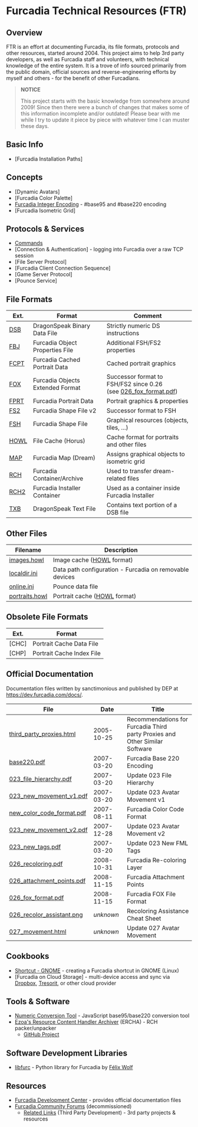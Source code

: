 Furcadia Technical Resources (FTR)
===================================================================================================

Overview
-------------------------------------------------------------------------------
FTR is an effort at documenting Furcadia, its file formats, protocols and other
resources, started around 2004. This project aims to help 3rd party developers,
as well as Furcadia staff and volunteers, with technical knowledge of the
entire system. It is a trove of info sourced primarily from the public domain,
official sources and reverse-engineering efforts by myself and others - for the
benefit of other Furcadians.

> **NOTICE**
> 
> This project starts with the basic knowledge from somewhere around 2009!
> Since then there were a bunch of changes that makes some of this information
> incomplete and/or outdated! Please bear with me while I try to update it
> piece by piece with whatever time I can muster these days.


Basic Info
-------------------------------------------------------------------------------
* [Furcadia Installation Paths]


Concepts
-------------------------------------------------------------------------------
* [Dynamic Avatars]
* [Furcadia Color Palette]
* [Furcadia Integer Encoding](concepts/Furcadia%20Integer%20Encoding.md) - #base95 and #base220 encoding
* [Furcadia Isometric Grid]


Protocols & Services
------------------------------------------------------------------------------
* [Commands](Commands.md)
* [Connection & Authentication] - logging into Furcadia over a raw TCP session
* [File Server Protocol]
* [Furcadia Client Connection Sequence]
* [Game Server Protocol]
* [Pounce Service]


File Formats
-------------------------------------------------------------------------------

| Ext.                    | Format                            | Comment                                                                                           |
| ----------------------- | --------------------------------- | ------------------------------------------------------------------------------------------------- |
| [DSB](formats/DSB.md)   | DragonSpeak Binary Data File      | Strictly numeric DS instructions                                                                  |
| [FBJ](formats/FBJ.md)   | Furcadia Object Properties File   | Additional FSH/FS2 properties                                                                     |
| [FCPT](formats/FCPT.md) | Furcadia Cached Portrait Data     | Cached portrait graphics                                                                          |
| [FOX](formats/FOX.md)   | Furcadia Objects Extended Format  | Successor format to FSH/FS2 since 0.26<br>(see [026_fox_format.pdf](official/026_fox_format.pdf)) |
| [FPRT](formats/FPRT.md) | Furcadia Portrait Data            | Portrait graphics & properties                                                                    |
| [FS2](formats/FS2.md)   | Furcadia Shape File v2            | Successor format to FSH                                                                           |
| [FSH](formats/FSH.md)   | Furcadia Shape File               | Graphical resources (objects, tiles, ...)                                                         |
| [HOWL](formats/HOWL.md) | File Cache (Horus)                | Cache format for portraits and other files                                                        |
| [MAP](formats/MAP.md)   | Furcadia Map (Dream)              | Assigns graphical objects to isometric grid                                                       |
| [RCH](formats/RCH.md)   | Furcadia Container/Archive        | Used to transfer dream-related files                                                              |
| [RCH2](formats/RCH2.md) | Furcadia Installer Container      | Used as a container inside Furcadia Installer                                                     |
| [TXB](formats/TXB.md)   | DragonSpeak Text File             | Contains text portion of a DSB file                                                               |


Other Files
-------------------------------------------------------------------------------

| Filename                                  | Description                                             |
| ----------------------------------------- | ------------------------------------------------------- |
| [images.howl](files/images.howl.md)       | Image cache ([HOWL](formats/HOWL.md) format)            |
| [localdir.ini](files/localdir.ini)        | Data path configuration - Furcadia on removable devices |
| [online.ini](files/online.ini.md)         | Pounce data file                                        |
| [portraits.howl](files/portraits.howl.md) | Portrait cache ([HOWL](formats/HOWL.md) format)         |


Obsolete File Formats
-------------------------------------------------------------------------------

| Ext.  | Format                    |
| ----- | ------------------------- |
| [CHC] | Portrait Cache Data File  |
| [CHP] | Portrait Cache Index File |


Official Documentation
-------------------------------------------------------------------------------
Documentation files written by sanctimonious and published by DEP at https://dev.furcadia.com/docs/.

| File                                                            | Date       | Title                                                                          |
| --------------------------------------------------------------- | ---------- | ------------------------------------------------------------------------------ |
| [third_party_proxies.html](official/third_party_proxies.html)   | 2005-10-25 | Recommendations for Furcadia Third<br>party Proxies and Other Similar Software |
| [base220.pdf](official/base220.pdf)                             | 2007-03-20 | Furcadia Base 220 Encoding                                                     |
| [023_file_hierarchy.pdf](official/023_file_hierarchy.pdf)       | 2007-03-20 | Update 023 File Hierarchy                                                      |
| [023_new_movement_v1.pdf](official/023_new_movement_v1.pdf)     | 2007-03-20 | Update 023 Avatar Movement v1                                                  |
| [new_color_code_format.pdf](official/new_color_code_format.pdf) | 2007-08-11 | Furcadia Color Code Format                                                     |
| [023_new_movement_v2.pdf](official/023_new_movement_v2.pdf)     | 2007-12-28 | Update 023 Avatar Movement v2                                                  |
| [023_new_tags.pdf](official/023_new_tags.pdf)                   | 2007-03-20 | Update 023 New FML Tags                                                        |
| [026_recoloring.pdf](official/026_recoloring.pdf)               | 2008-10-31 | Furcadia Re-coloring Layer                                                     |
| [026_attachment_points.pdf](official/026_attachment_points.pdf) | 2008-11-15 | Furcadia Attachment Points                                                     |
| [026_fox_format.pdf](official/026_fox_format.pdf)               | 2008-11-15 | Furcadia FOX File Format                                                       |
| [026_recolor_assistant.png](official/026_recolor_assistant.png) | *unknown*  | Recoloring Assistance Cheat Sheet                                              |
| [027_movement.html](official/027_movement.html)                 | *unknown*  | Update 027 Avatar Movement                                                     |


Cookbooks
-------------------------------------------------------------------------------
* [Shortcut - GNOME](cookbooks/Shortcut%20-%20GNOME.md) - creating a Furcadia shortcut in GNOME (Linux)
* [Furcadia on Cloud Storage] - multi-device access and sync via [Dropbox](https://dropbox.com), [Tresorit](https://tresorit.com), or other cloud provider


Tools & Software
-------------------------------------------------------------------------------
* [Numeric Conversion Tool](https://ftr.icerealm.org/ref-numeric) - JavaScript base95/base220 conversion tool
* [Ezoa's Resource Content Handler Archiver](https://ezoa.page/projects/ERCHA/) (ERCHA) - RCH packer/unpacker
	* [GitHub Project](https://github.com/ezoa-page/ERCHA)


Software Development Libraries
-------------------------------------------------------------------------------
* [libfurc](https://github.com/FelixWolf/libfurc) - Python library for Furcadia by [Félix Wolf](https://github.com/FelixWolf)


Resources
-------------------------------------------------------------------------------
* [Furcadia Development Center](https://dev.furcadia.com/docs/) - provides official documentation files
* [Furcadia Community Forums](https://forums.furcadia.com) (decommissioned)
	* [Related Links](https://forums.furcadia.com/index.php?showtopic=22593) (Third Party Development) - 3rd party projects & resources
